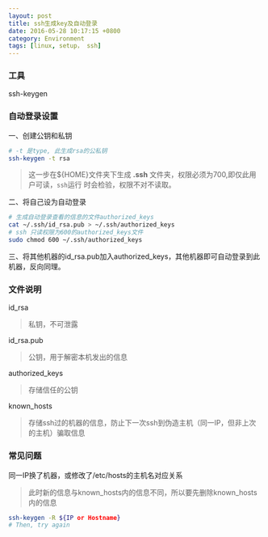 ```yaml
---
layout: post
title: ssh生成key及自动登录
date: 2016-05-28 10:17:15 +0800
category: Environment
tags: [linux, setup， ssh]
---
```


### 工具

ssh-keygen

### 自动登录设置

一、创建公钥和私钥

```bash
# -t 是type, 此生成rsa的公私钥
ssh-keygen -t rsa
```

> 这一步在${HOME}文件夹下生成 **.ssh** 文件夹，权限必须为700,即仅此用户可读，`ssh`运行
时会检验，权限不对不读取。

二、将自己设为自动登录

```bash
# 生成自动登录查看的信息的文件authorized_keys
cat ~/.ssh/id_rsa.pub > ~/.ssh/authorized_keys
# ssh 只读权限为600的authorized_keys文件
sudo chmod 600 ~/.ssh/authorized_keys
```

三、将其他机器的id_rsa.pub加入authorized_keys，其他机器即可自动登录到此机器，反向同理。

### 文件说明

id_rsa

> 私钥，不可泄露

id_rsa.pub

> 公钥，用于解密本机发出的信息

authorized_keys

> 存储信任的公钥

known_hosts

> 存储ssh过的机器的信息，防止下一次ssh到伪造主机（同一IP，但非上次的主机）骗取信息

### 常见问题

同一IP换了机器，或修改了/etc/hosts的主机名对应关系

> 此时新的信息与known_hosts内的信息不同，所以要先删除known_hosts内的信息

```bash
ssh-keygen -R ${IP or Hostname}
# Then, try again
```
